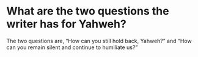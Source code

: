 # What are the two questions the writer has for Yahweh?

The two questions are, “How can you still hold back, Yahweh?” and “How can you remain silent and continue to humiliate us?”
